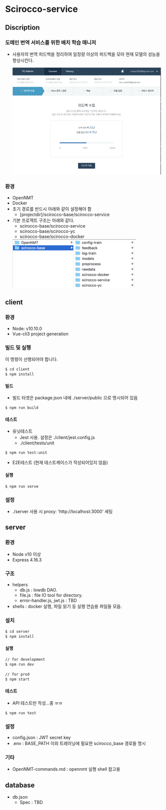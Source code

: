 # Scirocco-service

## Discription
### 도메인 번역 서비스를 위한 배치 학습 매니저
* 사용자의 번역 피드백을 정리하여 일정량 이상의 피드백을 모아 현재 모델의 성능을 향상시킨다.

    <img src="screenshot.client.png" width="600">

### 환경
* OpenNMT
* Docker
* 초기 경로를 반드시 아래와 같이 설정해야 함
    * \[projectdir\]/scirocco-base/scirocco-service
* 기본 프로젝트 구조는 아래와 같다.
    * scirocco-base/scirocco-service
    * scirocco-base/scirocco-yc
    * scirocco-base/scirocco-docker
    <img src="screenshot.directory.png" width="400">

## client
### 환경
* Node: v10.10.0
* Vue-cli3 project generation

### 빌드 및 실행
이 명령이 선행되어야 합니다.
```
$ cd client
$ npm install
```
#### 빌드
* 빌드 타겟은 package.json 내에 ./server/public 으로 명시되어 있음
```
$ npm run build
```
#### 테스트
* 유닛테스트
    * Jest 사용. 설정은 ./client/jest.config.js
    * ./client/tests/unit
```
$ npm run test:unit
```
* E2E테스트
(현재 테스트케이스가 작성되어있지 않음)
#### 실행
```
$ npm run serve
```
### 설정
- ./server 사용 시 proxy: 'http://localhost:3000' 세팅

## server
### 환경
* Node v10 이상
* Express 4.16.3
### 구조
* helpers
    * db.js : lowdb DAO.
    * file.js : file IO tool for directory.
    * error-handler.js, jwt.js : TBD
* shells : docker 실행, 파일 읽기 등 실행 연습용 파일들 모음.
### 설치
```
$ cd server
$ npm install
```
#### 실행
```
// for development
$ npm run dev

// for prod
$ npm start
```
#### 테스트
* API 테스트만 작성...중 ㅠㅠ
```
$ npm run test
```
### 설정
* config.json : JWT secret key
* .env : BASE_PATH 이외 트레이닝에 필요한 scirocco_base 경로들 명시

### 기타
* OpenNMT-commands.md : opennmt 실행 shell 참고용

## database
* db.json
    * Spec : TBD
